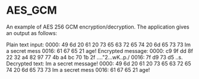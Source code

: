 # AES_GCM
An example of AES 256 GCM encryption/decryption.
The application gives an output as follows:

Plain text input:
0000: 49 6d 20 61 20 73 65 63 72 65 74 20 6d 65 73 73  Im a secret mess
0016: 61 67 65 21                                      age!
Encrypted message:
0000: c9 9f dd 8f 22 32 a4 82 97 77 4b a4 bc 70 1b 2f  ...."2...wK..p./
0016: 7f d9 73 d5                                      ..s.
Decrypted text: Im a secret message!
0000: 49 6d 20 61 20 73 65 63 72 65 74 20 6d 65 73 73  Im a secret mess
0016: 61 67 65 21                                      age!   
